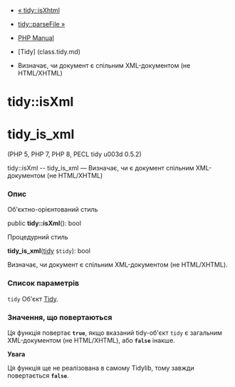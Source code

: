- [« tidy::isXhtml](tidy.isxhtml.md)
- [tidy::parseFile »](tidy.parsefile.md)

- [PHP Manual](index.md)
- [Tidy] (class.tidy.md)
- Визначає, чи документ є спільним XML-документом (не
HTML/XHTML)

# tidy::isXml

# tidy_is_xml

(PHP 5, PHP 7, PHP 8, PECL tidy u003d 0.5.2)

tidy::isXml -- tidy_is_xml — Визначає, чи є документ спільним
XML-документом (не HTML/XHTML)

### Опис

Об'єктно-орієнтований стиль

public **tidy::isXml**(): bool

Процедурний стиль

**tidy_is_xml**([tidy](class.tidy.md) `$tidy`): bool

Визначає, чи документ є спільним XML-документом (не HTML/XHTML).

### Список параметрів

`tidy`
Об'єкт [Tidy](class.tidy.md).

### Значення, що повертаються

Ця функція повертає **`true`**, якщо вказаний tidy-об'єкт `tidy`
є загальним XML-документом (не HTML/XHTML), або **`false`**
інакше.

**Увага**

Ця функція ще не реалізована в самому Tidylib, тому завжди
повертається **`false`**.
